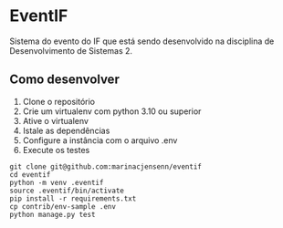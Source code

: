# EventIF

Sistema do evento do IF que está sendo desenvolvido na disciplina de Desenvolvimento de Sistemas 2.

## Como desenvolver
1. Clone o repositório
2. Crie um virtualenv com python 3.10 ou superior
3. Ative o virtualenv
4. Istale as dependências
5. Configure a instância com o arquivo .env
6. Execute os testes

```console
git clone git@github.com:marinacjensenn/eventif
cd eventif
python -m venv .eventif
source .eventif/bin/activate
pip install -r requirements.txt
cp contrib/env-sample .env
python manage.py test
```